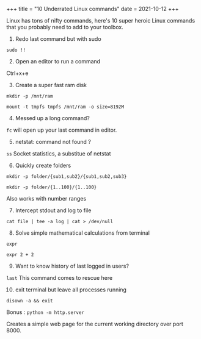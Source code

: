 +++
title = "10 Underrated Linux commands"
date = 2021-10-12
+++

Linux has tons of nifty commands, here's 10 super heroic Linux commands that you probably need to add to your toolbox.

1. Redo last command but with sudo

```sudo !!```

2. Open an editor to run a command

Ctrl+x+e

3. Create a super fast ram disk

```
mkdir -p /mnt/ram

mount -t tmpfs tmpfs /mnt/ram -o size=8192M 
```

4. Messed up a long command?

`fc` will open up your last command in editor.

5. netstat: command not found ?

`ss` Socket statistics, a substitue of netstat

6. Quickly create folders

```
mkdir -p folder/{sub1,sub2}/{sub1,sub2,sub3}

mkdir -p folder/{1..100}/{1..100}
```
Also works with number ranges

7. Intercept stdout and log to file

```
cat file | tee -a log | cat > /dev/null
```

8. Solve simple mathematical calculations from terminal

`expr`

`expr 2 + 2`

9. Want to know history of last logged in users?

`last` This command comes to rescue here

10. exit terminal but leave all processes running

`disown -a && exit`

Bonus : `python -m http.server`

Creates a simple web page for the current working directory over port 8000.